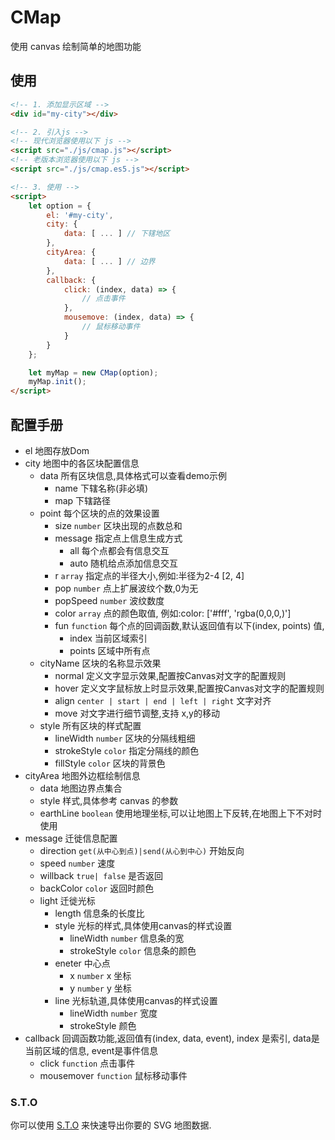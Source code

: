 # CMap

使用 canvas 绘制简单的地图功能



## 使用

```html
<!-- 1. 添加显示区域 -->
<div id="my-city"></div>

<!-- 2. 引入js -->
<!-- 现代浏览器使用以下 js -->
<script src="./js/cmap.js"></script>
<!-- 老版本浏览器使用以下 js -->
<script src="./js/cmap.es5.js"></script>

<!-- 3. 使用 -->
<script>
    let option = {
        el: '#my-city',
        city: {
            data: [ ... ] // 下辖地区
        },
        cityArea: {
            data: [ ... ] // 边界
        },
        callback: {
            click: (index, data) => {
                // 点击事件
            },
            mousemove: (index, data) => {
                // 鼠标移动事件
            }
        }
    };

    let myMap = new CMap(option);
    myMap.init();
</script>
```



## 配置手册

- el 地图存放Dom
- city 地图中的各区块配置信息 
    - data 所有区块信息,具体格式可以查看demo示例
        - name 下辖名称(非必填)
        - map  下辖路径
    - point 每个区块的点的效果设置     
        - size `number` 区块出现的点数总和
        - message 指定点上信息生成方式
            - all           每个点都会有信息交互
            - auto       随机给点添加信息交互
        - r  `array`  指定点的半径大小,例如:半径为2-4 [2, 4]
        - pop    `number`  点上扩展波纹个数,0为无
        - popSpeed `number` 波纹数度
        - color  `array`  点的颜色取值, 例如:color: ['#fff', 'rgba(0,0,0,)']
        - fun    `function`  每个点的回调函数,默认返回值有以下(index, points) 值, 
            - index   当前区域索引
            - points  区域中所有点
    - cityName      区块的名称显示效果            
        - normal    定义文字显示效果,配置按Canvas对文字的配置规则 
        - hover     定义文字鼠标放上时显示效果,配置按Canvas对文字的配置规则
        - align     `center | start | end | left | right`  文字对齐
        - move      对文字进行细节调整,支持 x,y的移动
    - style  所有区块的样式配置            
        - lineWidth   `number`      区块的分隔线粗细 
        - strokeStyle `color`       指定分隔线的颜色
        - fillStyle        `color`       区块的背景色
- cityArea      地图外边框绘制信息  
    - data      地图边界点集合            
    - style     样式,具体参考 canvas 的参数 
    - earthLine `boolean` 使用地理坐标,可以让地图上下反转,在地图上下不对时使用           
- message  迁徙信息配置      
    - direction `get(从中心到点)|send(从心到中心)`   开始反向
    - speed      `number`  速度                    
    - willback   `true| false`  是否返回
    - backColor `color` 返回时颜色 
    - light  迁徙光标
        - length  信息条的长度比
        - style 光标的样式,具体使用canvas的样式设置
            - lineWidth   `number` 信息条的宽
            - strokeStyle `color` 信息条的颜色
        - eneter 中心点
            - x `number` x 坐标
            - y `number` y 坐标
        - line  光标轨道,具体使用canvas的样式设置
            - lineWidth `number` 宽度
            - strokeStyle 颜色
- callback  回调函数功能,返回值有(index, data, event), index 是索引, data是当前区域的信息, event是事件信息      
    - click  `function` 点击事件
    - mousemover `function` 鼠标移动事件




### S.T.O

你可以使用 [S.T.O](https://github.com/ektx/STO) 来快速导出你要的 SVG 地图数据.